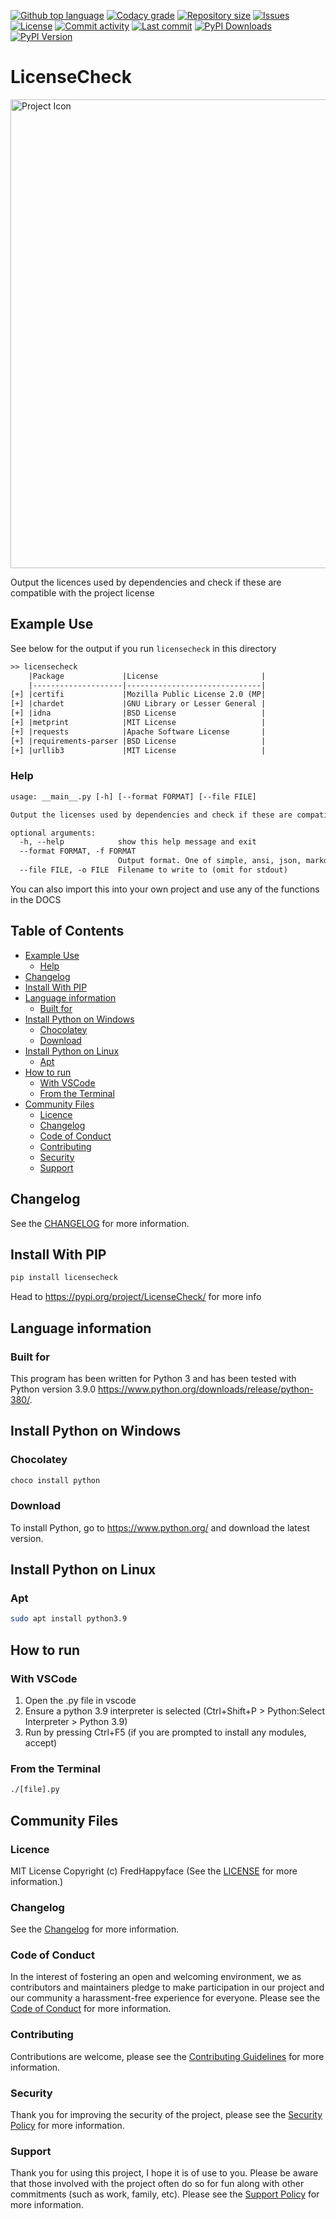 [![Github top language](https://img.shields.io/github/languages/top/FHPythonUtils/LicenseCheck.svg?style=for-the-badge)](../../)
[![Codacy grade](https://img.shields.io/codacy/grade/.svg?style=for-the-badge)](https://www.codacy.com/gh/FHPythonUtils/LicenseCheck)
[![Repository size](https://img.shields.io/github/repo-size/FHPythonUtils/LicenseCheck.svg?style=for-the-badge)](../../)
[![Issues](https://img.shields.io/github/issues/FHPythonUtils/LicenseCheck.svg?style=for-the-badge)](../../issues)
[![License](https://img.shields.io/github/license/FHPythonUtils/LicenseCheck.svg?style=for-the-badge)](/LICENSE.md)
[![Commit activity](https://img.shields.io/github/commit-activity/m/FHPythonUtils/LicenseCheck.svg?style=for-the-badge)](../../commits/master)
[![Last commit](https://img.shields.io/github/last-commit/FHPythonUtils/LicenseCheck.svg?style=for-the-badge)](../../commits/master)
[![PyPI Downloads](https://img.shields.io/pypi/dm/LicenseCheck.svg?style=for-the-badge)](https://pypi.org/project/LicenseCheck/)
[![PyPI Version](https://img.shields.io/pypi/v/LicenseCheck.svg?style=for-the-badge)](https://pypi.org/project/LicenseCheck/)

<!-- omit in toc -->
# LicenseCheck

<img src="readme-assets/icons/name.png" alt="Project Icon" width="750">

Output the licences used by dependencies and check if these are compatible with
the project license


## Example Use

See below for the output if you run `licensecheck` in this directory

```txt
>> licensecheck
    |Package             |License                       |
    |--------------------|------------------------------|
[+] |certifi             |Mozilla Public License 2.0 (MP|
[+] |chardet             |GNU Library or Lesser General |
[+] |idna                |BSD License                   |
[+] |metprint            |MIT License                   |
[+] |requests            |Apache Software License       |
[+] |requirements-parser |BSD License                   |
[+] |urllib3             |MIT License                   |
```

### Help

```txt
usage: __main__.py [-h] [--format FORMAT] [--file FILE]

Output the licenses used by dependencies and check if these are compatible with the project license

optional arguments:
  -h, --help            show this help message and exit
  --format FORMAT, -f FORMAT
                        Output format. One of simple, ansi, json, markdown, csv. default=simple
  --file FILE, -o FILE  Filename to write to (omit for stdout)
```

You can also import this into your own project and use any of the functions
in the DOCS

<!-- omit in toc -->
## Table of Contents
- [Example Use](#example-use)
	- [Help](#help)
- [Changelog](#changelog)
- [Install With PIP](#install-with-pip)
- [Language information](#language-information)
	- [Built for](#built-for)
- [Install Python on Windows](#install-python-on-windows)
	- [Chocolatey](#chocolatey)
	- [Download](#download)
- [Install Python on Linux](#install-python-on-linux)
	- [Apt](#apt)
- [How to run](#how-to-run)
	- [With VSCode](#with-vscode)
	- [From the Terminal](#from-the-terminal)
- [Community Files](#community-files)
	- [Licence](#licence)
	- [Changelog](#changelog-1)
	- [Code of Conduct](#code-of-conduct)
	- [Contributing](#contributing)
	- [Security](#security)
	- [Support](#support)

## Changelog
See the [CHANGELOG](/CHANGELOG.md) for more information.

## Install With PIP

```python
pip install licensecheck
```

Head to https://pypi.org/project/LicenseCheck/ for more info

## Language information
### Built for
This program has been written for Python 3 and has been tested with
Python version 3.9.0 <https://www.python.org/downloads/release/python-380/>.

## Install Python on Windows
### Chocolatey
```powershell
choco install python
```
### Download
To install Python, go to <https://www.python.org/> and download the latest
version.

## Install Python on Linux
### Apt
```bash
sudo apt install python3.9
```

## How to run
### With VSCode
1. Open the .py file in vscode
2. Ensure a python 3.9 interpreter is selected (Ctrl+Shift+P > Python:Select
Interpreter > Python 3.9)
3. Run by pressing Ctrl+F5 (if you are prompted to install any modules, accept)
### From the Terminal
```bash
./[file].py
```

## Community Files
### Licence
MIT License
Copyright (c) FredHappyface
(See the [LICENSE](/LICENSE.md) for more information.)

### Changelog
See the [Changelog](/CHANGELOG.md) for more information.

### Code of Conduct
In the interest of fostering an open and welcoming environment, we
as contributors and maintainers pledge to make participation in our
project and our community a harassment-free experience for everyone.
Please see the
[Code of Conduct](https://github.com/FHPythonUtils/.github/blob/master/CODE_OF_CONDUCT.md) for more information.

### Contributing
Contributions are welcome, please see the [Contributing Guidelines](https://github.com/FHPythonUtils/.github/blob/master/CONTRIBUTING.md) for more information.

### Security
Thank you for improving the security of the project, please see the [Security Policy](https://github.com/FHPythonUtils/.github/blob/master/SECURITY.md) for more information.

### Support
Thank you for using this project, I hope it is of use to you. Please be aware that
those involved with the project often do so for fun along with other commitments
(such as work, family, etc). Please see the [Support Policy](https://github.com/FHPythonUtils/.github/blob/master/SUPPORT.md) for more information.
